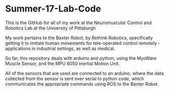 # Summer-17-Lab-Code


This is the GitHub for all of my work at the Neuromuscular Control and Robotics Lab at the University of Pittsburgh

My work pertains to the Baxter Robot, by Rethink Robotics, specifically getting it to imitate human movements for tele-operated control remotely - applications in industrial settings, as well as medical.

So far, this repository deals with arduino and python, using the MyoWare Muscle Sensor, and the MPU 6050 Inertial Motion Unit. 


All of the sensors that are used are connected to an arduino, where the data collected from the sensor is sent over serial to python code, which communicates the appropriate commands using ROS to the Baxter Robot.
